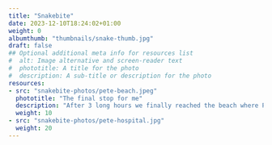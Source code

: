 ```yaml
---
title: "Snakebite"
date: 2023-12-10T18:24:02+01:00
weight: 0
albumthumb: "thumbnails/snake-thumb.jpg"
draft: false
## Optional additional meta info for resources list
#  alt: Image alternative and screen-reader text
#  phototitle: A title for the photo
#  description: A sub-title or description for the photo
resources:
- src: "snakebite-photos/pete-beach.jpeg"
  phototitle: "The final stop for me"
  description: "After 3 long hours we finally reached the beach where Pete could be taken to hospital by the Coast Guards"
  weight: 10
- src: "snakebite-photos/pete-hospital.jpg"
  weight: 20
---
```

